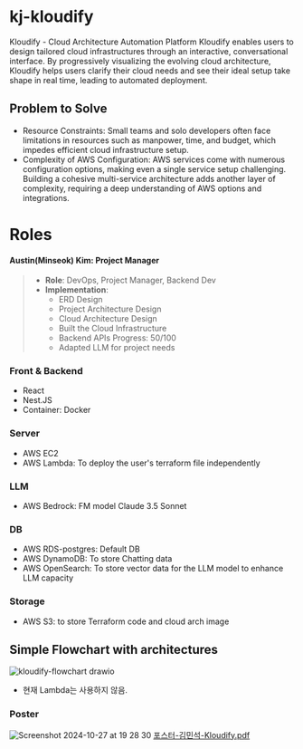 # kj-kloudify
Kloudify - Cloud Architecture Automation Platform
Kloudify enables users to design tailored cloud infrastructures through an interactive, conversational interface. 
By progressively visualizing the evolving cloud architecture, Kloudify helps users clarify their cloud needs and see their ideal setup take shape in real time, leading to automated deployment.

## Problem to Solve
- Resource Constraints: Small teams and solo developers often face limitations in resources such as manpower, time, and budget, which impedes efficient cloud infrastructure setup.
- Complexity of AWS Configuration: AWS services come with numerous configuration options, making even a single service setup challenging. Building a cohesive multi-service architecture adds another layer of complexity, requiring a deep understanding of AWS options and integrations.


# Roles
#### Austin(Minseok) Kim: Project Manager
> - **Role**: DevOps, Project Manager, Backend Dev
> - **Implementation**:
>   - ERD Design
>   - Project Architecture Design
>   - Cloud Architecture Design
>   - Built the Cloud Infrastructure
>   - Backend APIs Progress: 50/100
>   - Adapted LLM for project needs


### Front & Backend
- React
- Nest.JS
- Container: Docker
  
### Server
- AWS EC2
- AWS Lambda: To deploy the user's terraform file independently
  
### LLM
- AWS Bedrock: FM model Claude 3.5 Sonnet
  
### DB
- AWS RDS-postgres: Default DB
- AWS DynamoDB: To store Chatting data
- AWS OpenSearch: To store vector data for the LLM model to enhance LLM capacity

### Storage  
- AWS S3: to store Terraform code and cloud arch image


## Simple Flowchart with architectures
![kloudify-flowchart drawio](https://github.com/user-attachments/assets/a58c484a-03f2-4aeb-999c-0f493d1c8e78)
- 현재 Lambda는 사용하지 않음.

### Poster
![Screenshot 2024-10-27 at 19 28 30](https://github.com/user-attachments/assets/3e2acbbf-d665-414f-aeff-adcaf3c559f3)
[포스터-김민석-Kloudify.pdf](https://github.com/user-attachments/files/17771172/-.-Kloudify.pdf)



